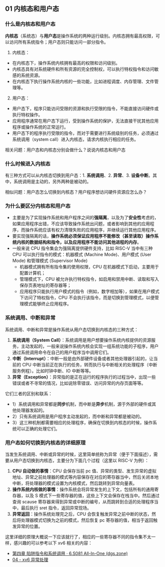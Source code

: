 
## 01 内核态和用户态

### 什么是内核态和用户态

**内核态**（系统态）与**用户态**是操作系统的两种运行级别。内核态拥有最高权限，可以访问所有系统指令；用户态则只能访问一部分指令。
1. 内核态：
- 在内核态下，操作系统内核拥有最高的权限和访问级别。
- 内核态具有对系统硬件和所有资源的完全控制权，可以执行特权指令和访问敏感的系统资源。
- 在内核态下执行操作系统内核的一些功能，比如进程调度、内存管理、文件管理等。
2. 用户态：
- 用户态下，程序只能访问受限的资源和执行受限的指令，不能直接访问硬件或执行特权操作。
- 应用程序通常在用户态下运行，受到操作系统的保护，无法直接干扰其他应用程序或操作系统的正常运行。
- 用户态下的程序执行受限的指令，而对于需要进行系统级别的任务，必须通过系统调用（system call）进入内核态，请求内核执行相应的任务。

相关问题：用户态和内核态分别会做什么？说说内核态和用户态

### 什么时候进入内核态

有三种方式可以从内核态切换到用户态：1. **系统调用**、2. **异常**、3. **设备中断**。其中，系统调用是主动的，另外两种是被动的。

相似问题：用户态怎么切换到内核态？用户程序想访问硬件资源应怎么办？
### 为什么要区分内核态和用户态

- 主要是为了实现操作系统和用户程序之间的**强隔离**，以及为了**安全性**考虑的，如果应用程序出错，不应该导致操作系统出问题，或者影响到其他的应用程序，而操作系统应该有权力清理失败的应用程序，并继续运行其他应用程序。
- 要实现强隔离的话，**操作系统必须保证应用程序不能修改（甚至读取）操作系统内核的数据结构和指令，以及应用程序不能访问其他进程的内存**。
- 一般来说 CPU 指令集会为强隔离提供硬件支持，比如 RISC-V 当中有三种 CPU 可以执行指令的模式：机器模式 (Machine Mode)、用户模式 (User Mode) 和管理模式 (Supervisor Mode)
	- 机器模式拥有所有指令集的使用权限，CPU 在机器模式下启动，主要用于配置计算机；
	- 管理模式下，CPU 被允许执行特权指令，如启用和禁用中断、读取和写入保存页表地址的寄存器等；
	- 应用程序只能执行用户模式的指令（例如，数字相加等），如果在用户模式下访问了特权指令，CPU 不会执行该指令，而是切换到管理模式，以便管理模式能够终止应用程序。

### 系统调用、中断和异常

系统调用、中断和异常是操作系统从用户态切换到内核态的三种方式：
1. **系统调用（System Call）**：系统调用是用户想要操作系统内核提供的资源服务，主动发起的，一般来说操作系统内核会实现一组系统功能的子程序，用户通过系统调用命令在自己的用户程序当中调用它们。
2. **中断（Interrupt）**：中断一般是由外部硬件设备或者其他处理器引起的，让当前的 CPU 中断当前正在执行的任务，转而执行与中断相关的处理程序（中断服务例程）。比如时钟中断、IO 中断等等。
3. **异常（Exception）**：异常指的是正在运行的程序执行的过程当中，出现一些错误或者不寻常的情况，比如说除零错误、访问异常的内存页面等等。

它们三者的区别和联系：
- 1）系统调用和异常都是**同步**机制，而中断是**异步**机制，源于外部的硬件或其他处理器发起的。
- 2）只有系统调用是用户程序主动发起的，而中断和异常都是被动的。
- 3）这三种机制都需要相应的处理程序，确保在切换到内核态的时候，操作系统可以正确的处理它们。

### 用户态如何切换到内核态的详细原理

当发生系统调用、中断或异常的时候，这里简单统称为异常（便于下面描述），需要从用户态切换到内核态，主要分为下面几个过程（这里以 RISC-V 为例）：
1. **CPU 自动做的事情**：CPU 会保存当前 pc 值、异常的类型、发生异常的虚拟地址、异常之前处理器的模式等内容保存在对应的寄存器当中，然后关闭本地中断，将处理器的模式设置为内核模式，然后跳转到异常向量表。
2. **操作系统内核做的事情**：操作系统会将异常发生的上下文，包括所有的通用寄存器，以及 S 模式下一些寄存器的值，这些上下文会保存在栈当中。然后通过查询 scause 寄存器来得到异常或中断的编号，从而跳转到合适的处理程序当中，最后执行 sret 指令，返回异常现场。
3. **异常返回**：操作系统处理完之后，CPU 会恢复触发异常之前中断的状态，然后将处理器模式切换为之前的模式，然后恢复 pc 寄存器的值，相当于返回触发异常的位置。

这里详细的原理大概说一下应该就行了，相应的一些寄存器不同的指令集不太一样，感兴趣的可以参考以下 xv6 相关的内容：
- [第四章 陷阱指令和系统调用 · 6.S081 All-In-One (dgs.zone)](http://xv6.dgs.zone/tranlate_books/book-riscv-rev1/c4/s1.html)
- [04 - xv6 异常处理](../xv6-lab-2022/04%20-%20xv6%20异常处理.md)
